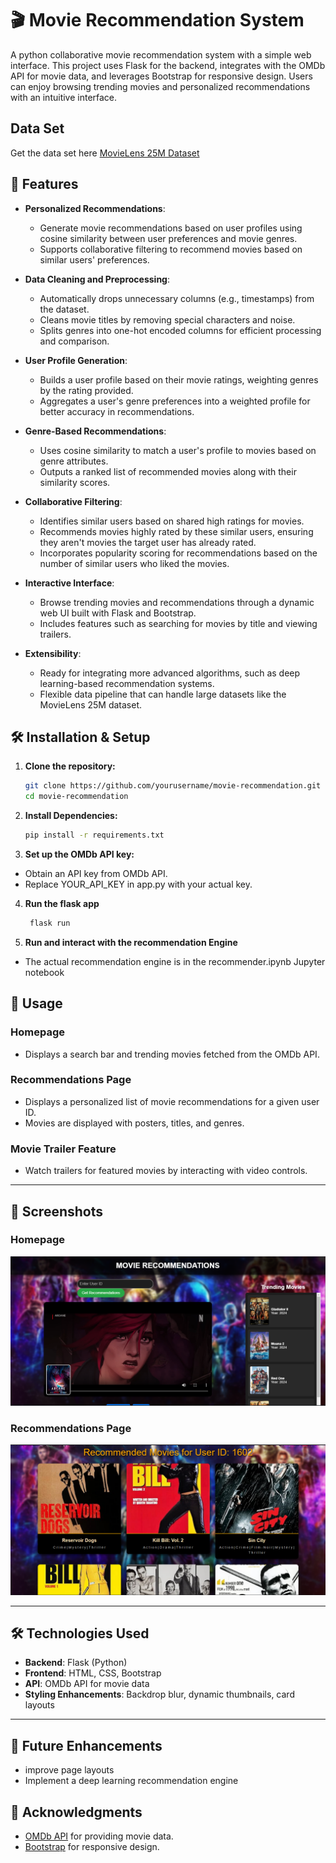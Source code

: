 # 🎬 Movie Recommendation System

A python collaborative movie recommendation system with a simple web interface. This project uses Flask for the backend, integrates with the OMDb API for movie data, and leverages Bootstrap for responsive design. Users can enjoy browsing trending movies and personalized recommendations with an intuitive interface.
## Data Set
Get the data set  here [MovieLens 25M Dataset](https://files.grouplens.org/datasets/movielens/ml-25m.zip)
## 🚀 Features

- **Personalized Recommendations**:  
  - Generate movie recommendations based on user profiles using cosine similarity between user preferences and movie genres.
  - Supports collaborative filtering to recommend movies based on similar users' preferences.

- **Data Cleaning and Preprocessing**:  
  - Automatically drops unnecessary columns (e.g., timestamps) from the dataset.
  - Cleans movie titles by removing special characters and noise.
  - Splits genres into one-hot encoded columns for efficient processing and comparison.

- **User Profile Generation**:  
  - Builds a user profile based on their movie ratings, weighting genres by the rating provided.
  - Aggregates a user's genre preferences into a weighted profile for better accuracy in recommendations.

- **Genre-Based Recommendations**:  
  - Uses cosine similarity to match a user's profile to movies based on genre attributes.
  - Outputs a ranked list of recommended movies along with their similarity scores.

- **Collaborative Filtering**:  
  - Identifies similar users based on shared high ratings for movies.
  - Recommends movies highly rated by these similar users, ensuring they aren't movies the target user has already rated.
  - Incorporates popularity scoring for recommendations based on the number of similar users who liked the movies.

- **Interactive Interface**:  
  - Browse trending movies and recommendations through a dynamic web UI built with Flask and Bootstrap.
  - Includes features such as searching for movies by title and viewing trailers.

- **Extensibility**:  
  - Ready for integrating more advanced algorithms, such as deep learning-based recommendation systems.
  - Flexible data pipeline that can handle large datasets like the MovieLens 25M dataset.


## 🛠️ Installation & Setup

1. **Clone the repository:**
   ```bash
   git clone https://github.com/yourusername/movie-recommendation.git
   cd movie-recommendation
   ```
2. **Install Dependencies:**
   ```bash
   pip install -r requirements.txt
   ```
3. **Set up the OMDb API key:**

- Obtain an API key from OMDb API.
- Replace YOUR_API_KEY in app.py with your actual key.

4. **Run the flask app**

   ```bash
    flask run

   ```

5. **Run and interact with the recommendation Engine**

- The actual recommendation engine is in the recommender.ipynb Jupyter notebook

## 📜 Usage

### Homepage

- Displays a search bar and trending movies fetched from the OMDb API.

### Recommendations Page

- Displays a personalized list of movie recommendations for a given user ID.
- Movies are displayed with posters, titles, and genres.

### Movie Trailer Feature

- Watch trailers for featured movies by interacting with video controls.

---

## 📸 Screenshots

### Homepage

![Home](./flask/static/home.png)

### Recommendations Page

![Home](./flask/static/recommend.png)

---

## 🛠️ Technologies Used

- **Backend**: Flask (Python)
- **Frontend**: HTML, CSS, Bootstrap
- **API**: OMDb API for movie data
- **Styling Enhancements**: Backdrop blur, dynamic thumbnails, card layouts

---

## 🎯 Future Enhancements

- improve page layouts
- Implement a deep learning recommendation engine

## 🙌 Acknowledgments

- [OMDb API](http://www.omdbapi.com/) for providing movie data.
- [Bootstrap](https://getbootstrap.com/) for responsive design.

